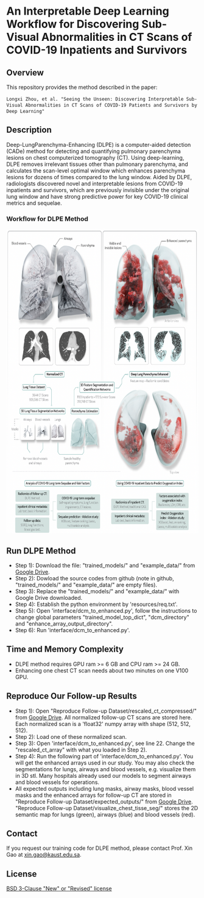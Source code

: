 # An Interpretable Deep Learning Workflow for Discovering Sub-Visual Abnormalities in CT Scans of COVID-19 Inpatients and Survivors
## Overview
This repository provides the method described in the paper:
```
Longxi Zhou, et al. "Seeing the Unseen: Discovering Interpretable Sub-Visual Abnormalities in CT Scans of COVID-19 Patients and Survivors by Deep Learning"
```

## Description
Deep-LungParenchyma-Enhancing (DLPE) is a computer-aided detection (CADe) method for detecting and quantifying pulmonary parenchyma lesions on chest computerized tomography (CT). Using deep-learning, DLPE removes irrelevant tissues other than pulmonary parenchyma, and calculates the scan-level optimal window which enhances parenchyma lesions for dozens of times compared to the lung window. Aided by DLPE, radiologists discovered novel and interpretable lesions from COVID-19 inpatients and survivors, which are previously invisible under the original lung window and have strong predictive power for key COVID-19 clinical metrics and sequelae.

### Workflow for DLPE Method
<div align="center">
  <img src="./resources/Fig_one.png" width="800" height="800">
</div>

## Run DLPE Method
- Step 1): Download the file: "trained_models/" and "example_data/" from [Google Drive](https://drive.google.com/drive/folders/16ZvZfhqMmuF7wqNPKUOntw2P-Mfx5C4l?usp=sharing).
- Step 2): Dowload the source codes from github (note in github, "trained_models/" and "example_data/" are empty files).
- Step 3): Replace the "trained_models/" and "example_data/" with Google Drive downloaded.
- Step 4): Establish the python environment by 'resources/req.txt'.
- Step 5): Open 'interface/dcm_to_enhanced.py', follow the instructions to change global parameters "trained_model_top_dict", "dcm_directory" and "enhance_array_output_directory".
- Step 6): Run 'interface/dcm_to_enhanced.py'.

## Time and Memory Complexity
- DLPE method requires GPU ram >= 6 GB and CPU ram >= 24 GB.
- Enhancing one chest CT scan needs about two minutes on one V100 GPU.

## Reproduce Our Follow-up Results
- Step 1): Open "Reproduce Follow-up Dataset/rescaled_ct_compressed/" from [Google Drive](https://drive.google.com/drive/folders/16ZvZfhqMmuF7wqNPKUOntw2P-Mfx5C4l?usp=sharing). All normalized follow-up CT scans are stored here. Each normalized scan is a 'float32' numpy array with shape (512, 512, 512).
- Step 2): Load one of these normalized scan.
- Step 3): Open 'interface/dcm_to_enhanced.py', see line 22. Change the "rescaled_ct_array" with what you loaded in Step 2).
- Step 4): Run the following part of 'interface/dcm_to_enhanced.py'. You will get the enhanced arrays used in our study. You may also check the segmentations for lungs, airways and blood vessels, e.g. visualize them in 3D stl. Many hospitals already used our models to segment airways and blood vessels for operations.
- All expected outputs including lung masks, airway masks, blood vessel masks and the enhanced arrays for follow-up CT are stored in "Reproduce Follow-up Dataset/expected_outputs/" from [Google Drive](https://drive.google.com/drive/folders/16ZvZfhqMmuF7wqNPKUOntw2P-Mfx5C4l?usp=sharing). "Reproduce Follow-up Dataset/visualize_chest_tisse_seg/" stores the 2D semantic map for lungs (green), airways (blue) and blood vessels (red).

## Contact
If you request our training code for DLPE method, please contact Prof. Xin Gao at xin.gao@kaust.edu.sa.

## License
[BSD 3-Clause "New" or "Revised" license](https://github.com/LongxiZhou/DLPE-method/blob/master/LICENSE)
